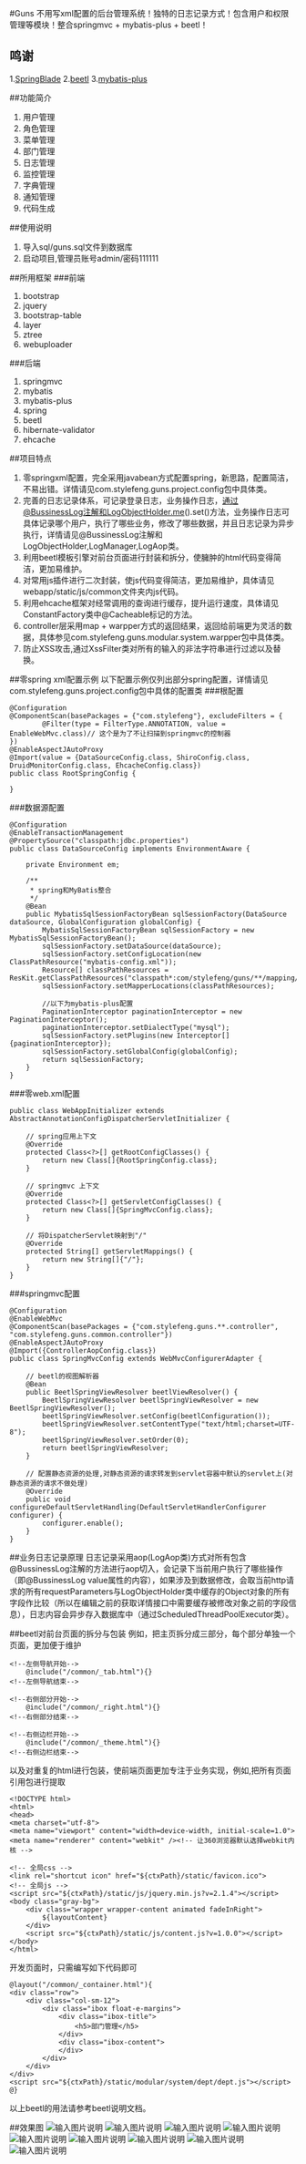 #Guns
不用写xml配置的后台管理系统！独特的日志记录方式！包含用户和权限管理等模块！整合springmvc + mybatis-plus + beetl！

## 鸣谢
1.[SpringBlade](http://git.oschina.net/smallc/SpringBlade)
2.[beetl](http://ibeetl.com/)
3.[mybatis-plus](http://git.oschina.net/baomidou/mybatis-plus)

##功能简介
1. 用户管理
2. 角色管理
3. 菜单管理
4. 部门管理
4. 日志管理
5. 监控管理
6. 字典管理
7. 通知管理
8. 代码生成

##使用说明
1. 导入sql/guns.sql文件到数据库
2. 启动项目,管理员账号admin/密码111111

##所用框架
###前端
1. bootstrap
2. jquery
3. bootstrap-table
4. layer
5. ztree
6. webuploader

###后端
1. springmvc
2. mybatis
3. mybatis-plus
4. spring
5. beetl
6. hibernate-validator
7. ehcache

##项目特点
1. 零springxml配置，完全采用javabean方式配置spring，新思路，配置简洁，不易出错。详情请见com.stylefeng.guns.project.config包中具体类。
2. 完善的日志记录体系，可记录登录日志，业务操作日志，通过@BussinessLog注解和LogObjectHolder.me().set()方法，业务操作日志可具体记录哪个用户，执行了哪些业务，修改了哪些数据，并且日志记录为异步执行，详情请见@BussinessLog注解和LogObjectHolder,LogManager,LogAop类。
3. 利用beetl模板引擎对前台页面进行封装和拆分，使臃肿的html代码变得简洁，更加易维护。
4. 对常用js插件进行二次封装，使js代码变得简洁，更加易维护，具体请见webapp/static/js/common文件夹内js代码。
5. 利用ehcache框架对经常调用的查询进行缓存，提升运行速度，具体请见ConstantFactory类中@Cacheable标记的方法。
6. controller层采用map + warpper方式的返回结果，返回给前端更为灵活的数据，具体参见com.stylefeng.guns.modular.system.warpper包中具体类。
7. 防止XSS攻击,通过XssFilter类对所有的输入的非法字符串进行过滤以及替换。

##零spring xml配置示例
以下配置示例仅列出部分spring配置，详情请见com.stylefeng.guns.project.config包中具体的配置类
###根配置
```
@Configuration
@ComponentScan(basePackages = {"com.stylefeng"}, excludeFilters = {
        @Filter(type = FilterType.ANNOTATION, value = EnableWebMvc.class)// 这个是为了不让扫描到springmvc的控制器
})
@EnableAspectJAutoProxy
@Import(value = {DataSourceConfig.class, ShiroConfig.class, DruidMonitorConfig.class, EhcacheConfig.class})
public class RootSpringConfig {

}
```
###数据源配置
```
@Configuration
@EnableTransactionManagement
@PropertySource("classpath:jdbc.properties")
public class DataSourceConfig implements EnvironmentAware {

    private Environment em;

    /**
     * spring和MyBatis整合
     */
    @Bean
    public MybatisSqlSessionFactoryBean sqlSessionFactory(DataSource dataSource, GlobalConfiguration globalConfig) {
        MybatisSqlSessionFactoryBean sqlSessionFactory = new MybatisSqlSessionFactoryBean();
        sqlSessionFactory.setDataSource(dataSource);
        sqlSessionFactory.setConfigLocation(new ClassPathResource("mybatis-config.xml"));
        Resource[] classPathResources = ResKit.getClassPathResources("classpath*:com/stylefeng/guns/**/mapping/*.xml");
        sqlSessionFactory.setMapperLocations(classPathResources);

        //以下为mybatis-plus配置
        PaginationInterceptor paginationInterceptor = new PaginationInterceptor();
        paginationInterceptor.setDialectType("mysql");
        sqlSessionFactory.setPlugins(new Interceptor[]{paginationInterceptor});
        sqlSessionFactory.setGlobalConfig(globalConfig);
        return sqlSessionFactory;
    }
}
```

###零web.xml配置
```
public class WebAppInitializer extends AbstractAnnotationConfigDispatcherServletInitializer {

    // spring应用上下文
    @Override
    protected Class<?>[] getRootConfigClasses() {
        return new Class[]{RootSpringConfig.class};
    }

    // springmvc 上下文
    @Override
    protected Class<?>[] getServletConfigClasses() {
        return new Class[]{SpringMvcConfig.class};
    }

    // 将DispatcherServlet映射到"/"
    @Override
    protected String[] getServletMappings() {
        return new String[]{"/"};
    }
}
```

###springmvc配置
```
@Configuration
@EnableWebMvc
@ComponentScan(basePackages = {"com.stylefeng.guns.**.controller", "com.stylefeng.guns.common.controller"})
@EnableAspectJAutoProxy
@Import({ControllerAopConfig.class})
public class SpringMvcConfig extends WebMvcConfigurerAdapter {

    // beetl的视图解析器
    @Bean
    public BeetlSpringViewResolver beetlViewResolver() {
        BeetlSpringViewResolver beetlSpringViewResolver = new BeetlSpringViewResolver();
        beetlSpringViewResolver.setConfig(beetlConfiguration());
        beetlSpringViewResolver.setContentType("text/html;charset=UTF-8");
        beetlSpringViewResolver.setOrder(0);
        return beetlSpringViewResolver;
    }   
    
    // 配置静态资源的处理,对静态资源的请求转发到servlet容器中默认的servlet上(对静态资源的请求不做处理)
    @Override
    public void configureDefaultServletHandling(DefaultServletHandlerConfigurer configurer) {
        configurer.enable();
    }
}
```
##业务日志记录原理
日志记录采用aop(LogAop类)方式对所有包含@BussinessLog注解的方法进行aop切入，会记录下当前用户执行了哪些操作（即@BussinessLog value属性的内容），如果涉及到数据修改，会取当前http请求的所有requestParameters与LogObjectHolder类中缓存的Object对象的所有字段作比较（所以在编辑之前的获取详情接口中需要缓存被修改对象之前的字段信息），日志内容会异步存入数据库中（通过ScheduledThreadPoolExecutor类）。

##beetl对前台页面的拆分与包装
例如，把主页拆分成三部分，每个部分单独一个页面，更加便于维护
```
<!--左侧导航开始-->
    @include("/common/_tab.html"){}
<!--左侧导航结束-->

<!--右侧部分开始-->
    @include("/common/_right.html"){}
<!--右侧部分结束-->

<!--右侧边栏开始-->
    @include("/common/_theme.html"){}
<!--右侧边栏结束-->
```
以及对重复的html进行包装，使前端页面更加专注于业务实现，例如,把所有页面引用包进行提取
```
<!DOCTYPE html>
<html>
<head>
<meta charset="utf-8">
<meta name="viewport" content="width=device-width, initial-scale=1.0">
<meta name="renderer" content="webkit" /><!-- 让360浏览器默认选择webkit内核 -->

<!-- 全局css -->
<link rel="shortcut icon" href="${ctxPath}/static/favicon.ico">
<!-- 全局js -->
<script src="${ctxPath}/static/js/jquery.min.js?v=2.1.4"></script>
<body class="gray-bg">
	<div class="wrapper wrapper-content animated fadeInRight">
		${layoutContent}
	</div>
	<script src="${ctxPath}/static/js/content.js?v=1.0.0"></script>
</body>
</html>
```
开发页面时，只需编写如下代码即可
```
@layout("/common/_container.html"){
<div class="row">
    <div class="col-sm-12">
        <div class="ibox float-e-margins">
            <div class="ibox-title">
                <h5>部门管理</h5>
            </div>
            <div class="ibox-content">
            </div>
        </div>
    </div>
</div>
<script src="${ctxPath}/static/modular/system/dept/dept.js"></script>
@}
```
以上beetl的用法请参考beetl说明文档。


##效果图
![输入图片说明](https://git.oschina.net/uploads/images/2017/0511/160059_b7a5d4d5_551203.jpeg "在这里输入图片标题")
![输入图片说明](https://git.oschina.net/uploads/images/2017/0511/160110_5e4f6d40_551203.jpeg "在这里输入图片标题")
![输入图片说明](https://git.oschina.net/uploads/images/2017/0511/160117_94443161_551203.jpeg "在这里输入图片标题")
![输入图片说明](https://git.oschina.net/uploads/images/2017/0511/160123_d0e287a5_551203.jpeg "在这里输入图片标题")
![输入图片说明](https://git.oschina.net/uploads/images/2017/0511/160129_beb6b25c_551203.jpeg "在这里输入图片标题")
![输入图片说明](https://git.oschina.net/uploads/images/2017/0511/160134_2212be4d_551203.jpeg "在这里输入图片标题")
![输入图片说明](https://git.oschina.net/uploads/images/2017/0511/160139_ef118391_551203.jpeg "在这里输入图片标题")
![输入图片说明](https://git.oschina.net/uploads/images/2017/0511/160144_be4e3c3c_551203.jpeg "在这里输入图片标题")
![输入图片说明](https://git.oschina.net/uploads/images/2017/0511/160154_1e2bf378_551203.jpeg "在这里输入图片标题")

